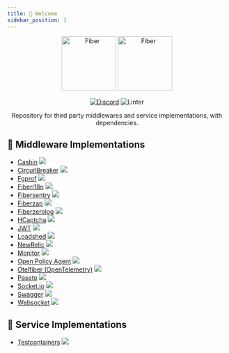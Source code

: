 ```yaml
---
title: 👋 Welcome
sidebar_position: 1
---
```


<div align="center">
  <img height="125" alt="Fiber" src="https://raw.githubusercontent.com/gofiber/contrib/master/.github/logo-dark.svg#gh-dark-mode-only" />
  <img height="125" alt="Fiber" src="https://raw.githubusercontent.com/gofiber/contrib/master/.github/logo.svg#gh-light-mode-only" />
  <br />

[![Discord](https://img.shields.io/discord/704680098577514527?style=flat&label=%F0%9F%92%AC%20discord&color=00ACD7)](https://gofiber.io/discord)
![Linter](https://github.com/gofiber/contrib/workflows/Golangci%20Lint%20Check/badge.svg)

Repository for third party middlewares and service implementations, with dependencies.

</div>

## 📑 Middleware Implementations

* [Casbin](./casbin/README.md) <a href="https://github.com/gofiber/contrib/actions?query=workflow%3A%22Test+Casbin%22"> <img src="https://img.shields.io/github/actions/workflow/status/gofiber/contrib/test-casbin.yml?branch=main&label=%F0%9F%A7%AA%20&style=flat&color=75C46B" /> </a>
* [CircuitBreaker](./circuitbreaker/README.md) <a href="https://github.com/gofiber/contrib/actions?query=workflow%3A%22Test+CircuitBreaker%22"> <img src="https://img.shields.io/github/actions/workflow/status/gofiber/contrib/test-circuitbreaker.yml?branch=main&label=%F0%9F%A7%AA%20&style=flat&color=75C46B" /> </a>
* [Fgprof](./fgprof/README.md) <a href="https://github.com/gofiber/contrib/actions?query=workflow%3A%22Test+Fgprof%22"> <img src="https://img.shields.io/github/actions/workflow/status/gofiber/contrib/test-fgprof.yml?branch=main&label=%F0%9F%A7%AA%20&style=flat&color=75C46B" /> </a>
* [Fiberi18n](./fiberi18n/README.md) <a href="https://github.com/gofiber/contrib/actions?query=workflow%3A%22Test+fiberi18n%22"> <img src="https://img.shields.io/github/actions/workflow/status/gofiber/contrib/test-fiberi18n.yml?branch=main&label=%F0%9F%A7%AA%20&style=flat&color=75C46B" /> </a>
* [Fibersentry](./fibersentry/README.md) <a href="https://github.com/gofiber/contrib/actions?query=workflow%3A%22Test+fibersentry%22"> <img src="https://img.shields.io/github/actions/workflow/status/gofiber/contrib/test-fibersentry.yml?branch=main&label=%F0%9F%A7%AA%20&style=flat&color=75C46B" /> </a>
* [Fiberzap](./fiberzap/README.md) <a href="https://github.com/gofiber/contrib/actions?query=workflow%3A%22Test+fiberzap%22"> <img src="https://img.shields.io/github/actions/workflow/status/gofiber/contrib/test-fiberzap.yml?branch=main&label=%F0%9F%A7%AA%20&style=flat&color=75C46B" /> </a>
* [Fiberzerolog](./fiberzerolog/README.md) <a href="https://github.com/gofiber/contrib/actions?query=workflow%3A%22Test+fiberzerolog%22"> <img src="https://img.shields.io/github/actions/workflow/status/gofiber/contrib/test-fiberzerolog.yml?branch=main&label=%F0%9F%A7%AA%20&style=flat&color=75C46B" /> </a>
* [HCaptcha](./hcaptcha/README.md) <a href="https://github.com/gofiber/contrib/actions?query=workflow%3A%22Test+hcaptcha%22"> <img src="https://img.shields.io/github/actions/workflow/status/gofiber/contrib/test-hcaptcha.yml?branch=main&label=%F0%9F%A7%AA%20&style=flat&color=75C46B" /> </a>
* [JWT](./jwt/README.md) <a href="https://github.com/gofiber/contrib/actions?query=workflow%3A%22Test+jwt%22"> <img src="https://img.shields.io/github/actions/workflow/status/gofiber/contrib/test-jwt.yml?branch=main&label=%F0%9F%A7%AA%20&style=flat&color=75C46B" /> </a>
* [Loadshed](./loadshed/README.md) <a href="https://github.com/gofiber/contrib/actions?query=workflow%3A%22Test+loadshed%22"> <img src="https://img.shields.io/github/actions/workflow/status/gofiber/contrib/test-loadshed.yml?branch=main&label=%F0%9F%A7%AA%20&style=flat&color=75C46B" /> </a>
* [NewRelic](./fibernewrelic/README.md) <a href="https://github.com/gofiber/contrib/actions?query=workflow%3A%22Test+fibernewrelic%22"> <img src="https://img.shields.io/github/actions/workflow/status/gofiber/contrib/test-fibernewrelic.yml?branch=main&label=%F0%9F%A7%AA%20&style=flat&color=75C46B" /> </a>
* [Monitor](./monitor/README.md) <a href="https://github.com/gofiber/contrib/actions?query=workflow%3A%22Test+Monitor%22"> <img src="https://img.shields.io/github/actions/workflow/status/gofiber/contrib/test-monitor.yml?branch=main&label=%F0%9F%A7%AA%20&style=flat&color=75C46B" /> </a>
* [Open Policy Agent](./opafiber/README.md) <a href="https://github.com/gofiber/contrib/actions?query=workflow%3A%22Test+opafiber%22"> <img src="https://img.shields.io/github/actions/workflow/status/gofiber/contrib/test-opafiber.yml?branch=main&label=%F0%9F%A7%AA%20&style=flat&color=75C46B" /> </a>
* [Otelfiber (OpenTelemetry)](./otelfiber/README.md) <a href="https://github.com/gofiber/contrib/actions?query=workflow%3A%22Test+otelfiber%22"> <img src="https://img.shields.io/github/actions/workflow/status/gofiber/contrib/test-otelfiber.yml?branch=main&label=%F0%9F%A7%AA%20&style=flat&color=75C46B" /> </a>
* [Paseto](./paseto/README.md) <a href="https://github.com/gofiber/contrib/actions?query=workflow%3A%22Test+paseto%22"> <img src="https://img.shields.io/github/actions/workflow/status/gofiber/contrib/test-paseto.yml?branch=main&label=%F0%9F%A7%AA%20&style=flat&color=75C46B" /> </a>
* [Socket.io](./socketio/README.md) <a href="https://github.com/gofiber/contrib/actions?query=workflow%3A%22Test+socketio%22"> <img src="https://img.shields.io/github/actions/workflow/status/gofiber/contrib/test-socketio.yml?branch=main&label=%F0%9F%A7%AA%20&style=flat&color=75C46B" /> </a>
* [Swagger](./swagger/README.md) <a href="https://github.com/gofiber/contrib/actions?query=workflow%3A%22Test+swagger%22"> <img src="https://img.shields.io/github/actions/workflow/status/gofiber/contrib/test-swagger.yml?branch=main&label=%F0%9F%A7%AA%20&style=flat&color=75C46B" /> </a>
* [Websocket](./websocket/README.md) <a href="https://github.com/gofiber/contrib/actions?query=workflow%3A%22Test+websocket%22"> <img src="https://img.shields.io/github/actions/workflow/status/gofiber/contrib/test-websocket.yml?branch=main&label=%F0%9F%A7%AA%20&style=flat&color=75C46B" /> </a>

## 🥡 Service Implementations

* [Testcontainers](./testcontainers/README.md) <a href="https://github.com/gofiber/contrib/actions?query=workflow%3A%22Test+Testcontainers%22"> <img src="https://img.shields.io/github/actions/workflow/status/gofiber/contrib/test-testcontainers.yml?branch=main&label=%F0%9F%A7%AA%20&style=flat&color=75C46B" /> </a>
